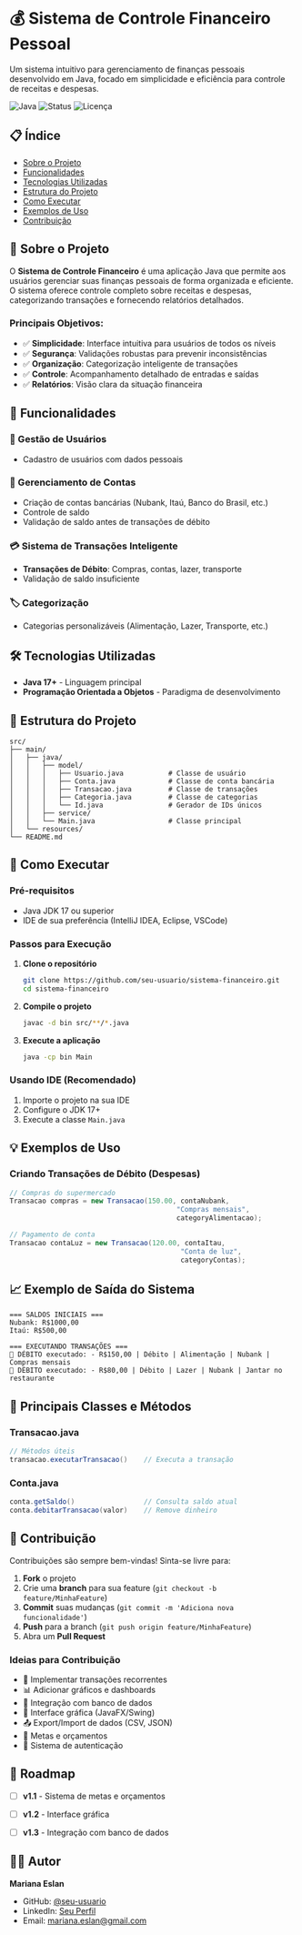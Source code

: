 # 💰 Sistema de Controle Financeiro Pessoal

Um sistema intuitivo para gerenciamento de finanças pessoais desenvolvido em Java, focado em simplicidade e eficiência para controle de receitas e despesas.

![Java](https://img.shields.io/badge/Java-17+-orange)
![Status](https://img.shields.io/badge/Status-Em%20Desenvolvimento-yellow)
![Licença](https://img.shields.io/badge/License-MIT-green)

## 📋 Índice

- [Sobre o Projeto](#sobre-o-projeto)
- [Funcionalidades](#funcionalidades)
- [Tecnologias Utilizadas](#tecnologias-utilizadas)
- [Estrutura do Projeto](#estrutura-do-projeto)
- [Como Executar](#como-executar)
- [Exemplos de Uso](#exemplos-de-uso)
- [Contribuição](#contribuição)

## 🎯 Sobre o Projeto

O **Sistema de Controle Financeiro** é uma aplicação Java que permite aos usuários gerenciar suas finanças pessoais de forma organizada e eficiente. O sistema oferece controle completo sobre receitas e despesas, categorizando transações e fornecendo relatórios detalhados.

### Principais Objetivos:
- ✅ **Simplicidade**: Interface intuitiva para usuários de todos os níveis
- ✅ **Segurança**: Validações robustas para prevenir inconsistências
- ✅ **Organização**: Categorização inteligente de transações
- ✅ **Controle**: Acompanhamento detalhado de entradas e saídas
- ✅ **Relatórios**: Visão clara da situação financeira

## 🚀 Funcionalidades

### 👤 Gestão de Usuários
- Cadastro de usuários com dados pessoais

### 🏦 Gerenciamento de Contas
- Criação de contas bancárias (Nubank, Itaú, Banco do Brasil, etc.)
- Controle de saldo
- Validação de saldo antes de transações de débito

### 💳 Sistema de Transações Inteligente
- **Transações de Débito**: Compras, contas, lazer, transporte
- Validação de saldo insuficiente

### 🏷️ Categorização 
- Categorias personalizáveis (Alimentação, Lazer, Transporte, etc.)

## 🛠️ Tecnologias Utilizadas

- **Java 17+** - Linguagem principal
- **Programação Orientada a Objetos** - Paradigma de desenvolvimento


## 📁 Estrutura do Projeto

```
src/
├── main/
│   ├── java/
│   │   ├── model/
│   │   │   ├── Usuario.java           # Classe de usuário
│   │   │   ├── Conta.java             # Classe de conta bancária
│   │   │   ├── Transacao.java         # Classe de transações
│   │   │   ├── Categoria.java         # Classe de categorias
│   │   │   └── Id.java                # Gerador de IDs únicos
│   │   ├── service/
│   │   └── Main.java                  # Classe principal
│   └── resources/
└── README.md
```

## 🔧 Como Executar

### Pré-requisitos
- Java JDK 17 ou superior
- IDE de sua preferência (IntelliJ IDEA, Eclipse, VSCode)

### Passos para Execução

1. **Clone o repositório**
   ```bash
   git clone https://github.com/seu-usuario/sistema-financeiro.git
   cd sistema-financeiro
   ```

2. **Compile o projeto**
   ```bash
   javac -d bin src/**/*.java
   ```

3. **Execute a aplicação**
   ```bash
   java -cp bin Main
   ```

### Usando IDE (Recomendado)
1. Importe o projeto na sua IDE
2. Configure o JDK 17+
3. Execute a classe `Main.java`

## 💡 Exemplos de Uso


### Criando Transações de Débito (Despesas)

```java
// Compras do supermercado
Transacao compras = new Transacao(150.00, contaNubank, 
                                         "Compras mensais", 
                                         categoryAlimentacao);

// Pagamento de conta
Transacao contaLuz = new Transacao(120.00, contaItau, 
                                          "Conta de luz", 
                                          categoryContas);
```

## 📈 Exemplo de Saída do Sistema

```
=== SALDOS INICIAIS ===
Nubank: R$1000,00
Itaú: R$500,00

=== EXECUTANDO TRANSAÇÕES ===
💸 DÉBITO executado: - R$150,00 | Débito | Alimentação | Nubank | Compras mensais
💸 DÉBITO executado: - R$80,00 | Débito | Lazer | Nubank | Jantar no restaurante

```

## 🎨 Principais Classes e Métodos

### Transacao.java
```java
// Métodos úteis
transacao.executarTransacao()    // Executa a transação

```

### Conta.java
```java
conta.getSaldo()                 // Consulta saldo atual
conta.debitarTransacao(valor)    // Remove dinheiro
```

## 🤝 Contribuição

Contribuições são sempre bem-vindas! Sinta-se livre para:

1. **Fork** o projeto
2. Crie uma **branch** para sua feature (`git checkout -b feature/MinhaFeature`)
3. **Commit** suas mudanças (`git commit -m 'Adiciona nova funcionalidade'`)
4. **Push** para a branch (`git push origin feature/MinhaFeature`)
5. Abra um **Pull Request**

### Ideias para Contribuição
- 🔄 Implementar transações recorrentes
- 📊 Adicionar gráficos e dashboards
- 💾 Integração com banco de dados
- 📱 Interface gráfica (JavaFX/Swing)
- 📤 Export/Import de dados (CSV, JSON)
- 🎯 Metas e orçamentos
- 🔐 Sistema de autenticação


## 📝 Roadmap

- [ ] **v1.1** - Sistema de metas e orçamentos
- [ ] **v1.2** - Interface gráfica
- [ ] **v1.3** - Integração com banco de dados


## 👨‍💻 Autor

**Mariana Eslan**
- GitHub: [@seu-usuario](https://github.com/marianaeslan)
- LinkedIn: [Seu Perfil](https://linkedin.com/in/marianaeslan)
- Email: mariana.eslan@gmail.com
